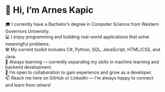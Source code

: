 # 👋 Hi, I’m Arnes Kapic

🎓 I currently have a Bachelor’s degree in Computer Science from Western Governors University.  
💻 I enjoy programming and building real-world applications that solve meaningful problems.  
🛠️ My current toolkit includes C#, Python, SQL, JavaScript, HTML/CSS, and Java.  
🌱 Always learning — currently expanding my skills in machine learning and backend development.  
🤝 I’m open to collaboration to gain experience and grow as a developer.  
📫 Reach me here on GitHub or LinkedIn — I'm always happy to connect and learn from others!


<!---
ArnesKapic/ArnesKapic is a ✨ special ✨ repository because its `README.md` (this file) appears on your GitHub profile.
You can click the Preview link to take a look at your changes.
--->
